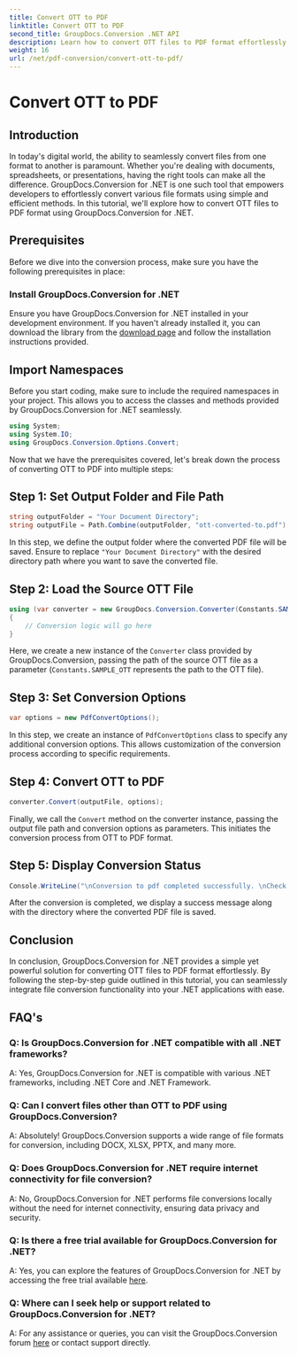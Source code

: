 ```yaml
---
title: Convert OTT to PDF
linktitle: Convert OTT to PDF
second_title: GroupDocs.Conversion .NET API
description: Learn how to convert OTT files to PDF format effortlessly using GroupDocs.Conversion for .NET. Seamlessly integrate file conversion into your .NET applications.
weight: 16
url: /net/pdf-conversion/convert-ott-to-pdf/
---
```


# Convert OTT to PDF

## Introduction

In today's digital world, the ability to seamlessly convert files from one format to another is paramount. Whether you're dealing with documents, spreadsheets, or presentations, having the right tools can make all the difference. GroupDocs.Conversion for .NET is one such tool that empowers developers to effortlessly convert various file formats using simple and efficient methods. In this tutorial, we'll explore how to convert OTT files to PDF format using GroupDocs.Conversion for .NET.

## Prerequisites

Before we dive into the conversion process, make sure you have the following prerequisites in place:

### Install GroupDocs.Conversion for .NET

Ensure you have GroupDocs.Conversion for .NET installed in your development environment. If you haven't already installed it, you can download the library from the [download page](https://releases.groupdocs.com/conversion/net/) and follow the installation instructions provided.

## Import Namespaces

Before you start coding, make sure to include the required namespaces in your project. This allows you to access the classes and methods provided by GroupDocs.Conversion for .NET seamlessly.

```csharp
using System;
using System.IO;
using GroupDocs.Conversion.Options.Convert;
```


Now that we have the prerequisites covered, let's break down the process of converting OTT to PDF into multiple steps:

## Step 1: Set Output Folder and File Path

```csharp
string outputFolder = "Your Document Directory";
string outputFile = Path.Combine(outputFolder, "ott-converted-to.pdf");
```

In this step, we define the output folder where the converted PDF file will be saved. Ensure to replace `"Your Document Directory"` with the desired directory path where you want to save the converted file.

## Step 2: Load the Source OTT File

```csharp
using (var converter = new GroupDocs.Conversion.Converter(Constants.SAMPLE_OTT))
{
    // Conversion logic will go here
}
```

Here, we create a new instance of the `Converter` class provided by GroupDocs.Conversion, passing the path of the source OTT file as a parameter (`Constants.SAMPLE_OTT` represents the path to the OTT file).

## Step 3: Set Conversion Options

```csharp
var options = new PdfConvertOptions();
```

In this step, we create an instance of `PdfConvertOptions` class to specify any additional conversion options. This allows customization of the conversion process according to specific requirements.

## Step 4: Convert OTT to PDF

```csharp
converter.Convert(outputFile, options);
```

Finally, we call the `Convert` method on the converter instance, passing the output file path and conversion options as parameters. This initiates the conversion process from OTT to PDF format.

## Step 5: Display Conversion Status

```csharp
Console.WriteLine("\nConversion to pdf completed successfully. \nCheck output in {0}", outputFolder);
```

After the conversion is completed, we display a success message along with the directory where the converted PDF file is saved.

## Conclusion

In conclusion, GroupDocs.Conversion for .NET provides a simple yet powerful solution for converting OTT files to PDF format effortlessly. By following the step-by-step guide outlined in this tutorial, you can seamlessly integrate file conversion functionality into your .NET applications with ease.

## FAQ's

### Q: Is GroupDocs.Conversion for .NET compatible with all .NET frameworks?

A: Yes, GroupDocs.Conversion for .NET is compatible with various .NET frameworks, including .NET Core and .NET Framework.

### Q: Can I convert files other than OTT to PDF using GroupDocs.Conversion?

A: Absolutely! GroupDocs.Conversion supports a wide range of file formats for conversion, including DOCX, XLSX, PPTX, and many more.

### Q: Does GroupDocs.Conversion for .NET require internet connectivity for file conversion?

A: No, GroupDocs.Conversion for .NET performs file conversions locally without the need for internet connectivity, ensuring data privacy and security.

### Q: Is there a free trial available for GroupDocs.Conversion for .NET?

A: Yes, you can explore the features of GroupDocs.Conversion for .NET by accessing the free trial available [here](https://releases.groupdocs.com/).

### Q: Where can I seek help or support related to GroupDocs.Conversion for .NET?

A: For any assistance or queries, you can visit the GroupDocs.Conversion forum [here](https://forum.groupdocs.com/c/conversion/11) or contact support directly.
